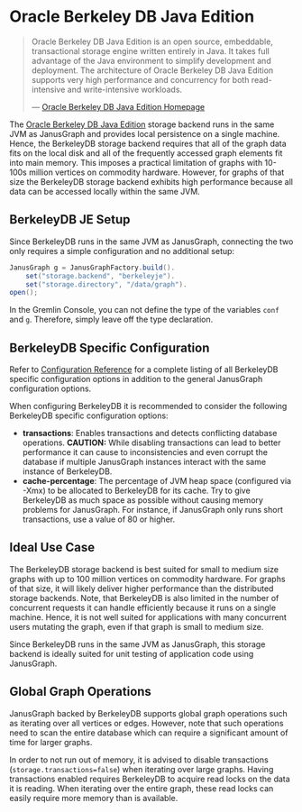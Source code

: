 Oracle Berkeley DB Java Edition
===============================

> Oracle Berkeley DB Java Edition is an open source, embeddable,
> transactional storage engine written entirely in Java. It takes full
> advantage of the Java environment to simplify development and
> deployment. The architecture of Oracle Berkeley DB Java Edition
> supports very high performance and concurrency for both read-intensive
> and write-intensive workloads.
>
> —  [Oracle Berkeley DB Java Edition
> Homepage](http://www.oracle.com/technetwork/database/berkeleydb/overview/index-093405.html)

The [Oracle Berkeley DB Java
Edition](http://www.oracle.com/technetwork/database/berkeleydb/overview/index-093405.html)
storage backend runs in the same JVM as JanusGraph and provides local
persistence on a single machine. Hence, the BerkeleyDB storage backend
requires that all of the graph data fits on the local disk and all of
the frequently accessed graph elements fit into main memory. This
imposes a practical limitation of graphs with 10-100s million vertices
on commodity hardware. However, for graphs of that size the BerkeleyDB
storage backend exhibits high performance because all data can be
accessed locally within the same JVM.

BerkeleyDB JE Setup
-------------------

Since BerkeleyDB runs in the same JVM as JanusGraph, connecting the two
only requires a simple configuration and no additional setup:
```java
JanusGraph g = JanusGraphFactory.build().
    set("storage.backend", "berkeleyje").
    set("storage.directory", "/data/graph").
open();
```

In the Gremlin Console, you can not define the type of the variables
`conf` and `g`. Therefore, simply leave off the type declaration.

BerkeleyDB Specific Configuration
---------------------------------

Refer to [Configuration Reference](../basics/configuration-reference.md) for a complete listing of all BerkeleyDB
specific configuration options in addition to the general JanusGraph
configuration options.

When configuring BerkeleyDB it is recommended to consider the following
BerkeleyDB specific configuration options:

-   **transactions**: Enables transactions and detects conflicting
    database operations. **CAUTION:** While disabling transactions can
    lead to better performance it can cause to inconsistencies and even
    corrupt the database if multiple JanusGraph instances interact with
    the same instance of BerkeleyDB.
-   **cache-percentage**: The percentage of JVM heap space (configured
    via -Xmx) to be allocated to BerkeleyDB for its cache. Try to give
    BerkeleyDB as much space as possible without causing memory problems
    for JanusGraph. For instance, if JanusGraph only runs short
    transactions, use a value of 80 or higher.

Ideal Use Case
--------------

The BerkeleyDB storage backend is best suited for small to medium size
graphs with up to 100 million vertices on commodity hardware. For graphs
of that size, it will likely deliver higher performance than the
distributed storage backends. Note, that BerkeleyDB is also limited in
the number of concurrent requests it can handle efficiently because it
runs on a single machine. Hence, it is not well suited for applications
with many concurrent users mutating the graph, even if that graph is
small to medium size.

Since BerkeleyDB runs in the same JVM as JanusGraph, this storage
backend is ideally suited for unit testing of application code using
JanusGraph.

Global Graph Operations
-----------------------

JanusGraph backed by BerkeleyDB supports global graph operations such as
iterating over all vertices or edges. However, note that such operations
need to scan the entire database which can require a significant amount
of time for larger graphs.

In order to not run out of memory, it is advised to disable transactions
(`storage.transactions=false`) when iterating over large graphs. Having
transactions enabled requires BerkeleyDB to acquire read locks on the
data it is reading. When iterating over the entire graph, these read
locks can easily require more memory than is available.
